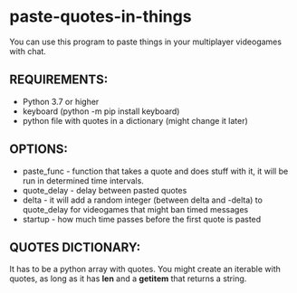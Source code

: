 # paste-quotes-in-things
You can use this program to paste things in your multiplayer videogames with chat.
## REQUIREMENTS:
- Python 3.7 or higher
- keyboard (python -m pip install keyboard)
- python file with quotes in a dictionary (might change it later)

## OPTIONS:
- paste_func  - function that takes a quote and does stuff with it, it will be run in determined time intervals.
- quote_delay - delay between pasted quotes
- delta       - it will add a random integer (between delta and -delta) to quote_delay for videogames that might ban timed messages
- startup     - how much time passes before the first quote is pasted

## QUOTES DICTIONARY:
It has to be a python array with quotes. You might create an iterable with quotes, as long as it has __len__ and a __getitem__ that returns a string.
